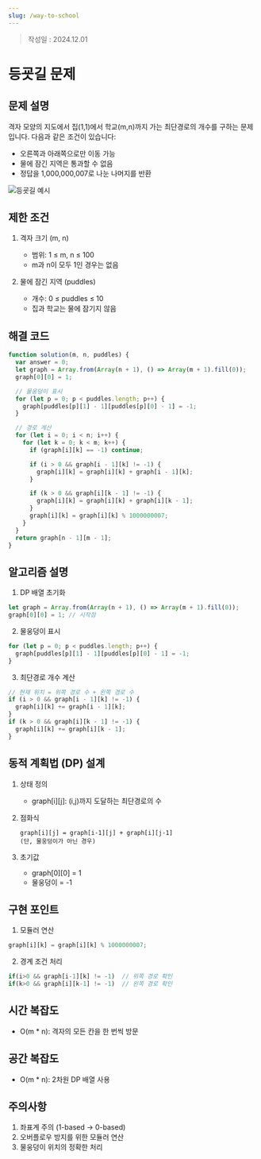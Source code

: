 ```yaml
---
slug: /way-to-school
---
```

>작성일 : 2024.12.01
# 등굣길 문제

## 문제 설명

격자 모양의 지도에서 집(1,1)에서 학교(m,n)까지 가는 최단경로의 개수를 구하는 문제입니다. 다음과 같은 조건이 있습니다:

- 오른쪽과 아래쪽으로만 이동 가능
- 물에 잠긴 지역은 통과할 수 없음
- 정답을 1,000,000,007로 나눈 나머지를 반환

![등굣길 예시](https://grepp-programmers.s3.ap-northeast-2.amazonaws.com/files/ybm/056f54e618/f167a3bc-e140-4fa8-a8f8-326a99e0f567.png)

## 제한 조건

1. 격자 크기 (m, n)

   - 범위: 1 ≤ m, n ≤ 100
   - m과 n이 모두 1인 경우는 없음

2. 물에 잠긴 지역 (puddles)
   - 개수: 0 ≤ puddles ≤ 10
   - 집과 학교는 물에 잠기지 않음

## 해결 코드

```javascript
function solution(m, n, puddles) {
  var answer = 0;
  let graph = Array.from(Array(n + 1), () => Array(m + 1).fill(0));
  graph[0][0] = 1;

  // 물웅덩이 표시
  for (let p = 0; p < puddles.length; p++) {
    graph[puddles[p][1] - 1][puddles[p][0] - 1] = -1;
  }

  // 경로 계산
  for (let i = 0; i < n; i++) {
    for (let k = 0; k < m; k++) {
      if (graph[i][k] == -1) continue;

      if (i > 0 && graph[i - 1][k] != -1) {
        graph[i][k] = graph[i][k] + graph[i - 1][k];
      }

      if (k > 0 && graph[i][k - 1] != -1) {
        graph[i][k] = graph[i][k] + graph[i][k - 1];
      }
      graph[i][k] = graph[i][k] % 1000000007;
    }
  }
  return graph[n - 1][m - 1];
}
```

## 알고리즘 설명

1. DP 배열 초기화

```javascript
let graph = Array.from(Array(n + 1), () => Array(m + 1).fill(0));
graph[0][0] = 1; // 시작점
```

2. 물웅덩이 표시

```javascript
for (let p = 0; p < puddles.length; p++) {
  graph[puddles[p][1] - 1][puddles[p][0] - 1] = -1;
}
```

3. 최단경로 개수 계산

```javascript
// 현재 위치 = 위쪽 경로 수 + 왼쪽 경로 수
if (i > 0 && graph[i - 1][k] != -1) {
  graph[i][k] += graph[i - 1][k];
}
if (k > 0 && graph[i][k - 1] != -1) {
  graph[i][k] += graph[i][k - 1];
}
```

## 동적 계획법 (DP) 설계

1. 상태 정의

   - graph[i][j]: (i,j)까지 도달하는 최단경로의 수

2. 점화식

   ```
   graph[i][j] = graph[i-1][j] + graph[i][j-1]
   (단, 물웅덩이가 아닌 경우)
   ```

3. 초기값
   - graph[0][0] = 1
   - 물웅덩이 = -1

## 구현 포인트

1. 모듈러 연산

```javascript
graph[i][k] = graph[i][k] % 1000000007;
```

2. 경계 조건 처리

```javascript
if(i>0 && graph[i-1][k] != -1)  // 위쪽 경로 확인
if(k>0 && graph[i][k-1] != -1)  // 왼쪽 경로 확인
```

## 시간 복잡도

- O(m \* n): 격자의 모든 칸을 한 번씩 방문

## 공간 복잡도

- O(m \* n): 2차원 DP 배열 사용

## 주의사항

1. 좌표계 주의 (1-based → 0-based)
2. 오버플로우 방지를 위한 모듈러 연산
3. 물웅덩이 위치의 정확한 처리
